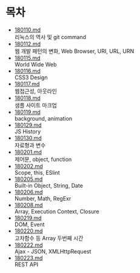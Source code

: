 # 목차

- [180110.md](./_180110.md)  
  리눅스의 역사 및 git command
- [180112.md](./_180112.md)  
  웹 개발 패턴의 변화, Web Browser, URI, URL, URN
- [180115.md](./_180115.md)  
  World Wide Web
- [180116.md](./_180116.md)  
  CSS3 Design
- [180117.md](./_180117.md)  
  웹접근성, 아웃라인
- [180118.md](./_180118/)  
  샘플 사이트 마크업
- [180119.md](./_180119.md)  
  background, animation
- [180129.md](./_180129.md)  
  JS History
- [180130.md](./_180130.md)  
  자료형과 변수
- [180201.md](./_180201.md)  
  제어문, object, function
- [180202.md](./_180202.md)  
  Scope, this, ESlint
- [180205.md](./_180205.md)  
  Built-in Object, String, Date
- [180206.md](./_180206.md)  
  Number, Math, RegExr
- [180208.md](./_180208.md)  
  Array, Execution Context, Closure
- [180219.md](./_180219.md)  
  DOM, Event
- [180220.md](./_180220.md)  
  고차함수 등 Array 두번째 시간
- [180222.md](./_180222.md)  
  Ajax - JSON, XMLHttpRequest
- [180223.md](./_180223.md)  
  REST API